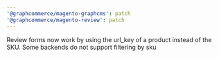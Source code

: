 ```yaml
---
'@graphcommerce/magento-graphcms': patch
'@graphcommerce/magento-review': patch
---
```


Review forms now work by using the url_key of a product instead of the SKU. Some backends do not
support filtering by sku
